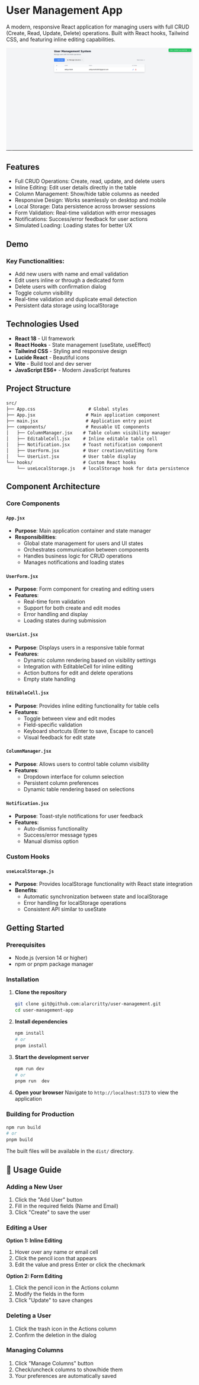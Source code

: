 # User Management App 

A modern, responsive React application for managing users with full CRUD (Create, Read, Update, Delete) operations. Built with React hooks, Tailwind CSS, and featuring inline editing capabilities.

![User Management App](images/main.png)
##  Features

-  Full CRUD Operations: Create, read, update, and delete users
-  Inline Editing: Edit user details directly in the table
-  Column Management: Show/hide table columns as needed
-  Responsive Design: Works seamlessly on desktop and mobile
-  Local Storage: Data persistence across browser sessions
-  Form Validation: Real-time validation with error messages
-  Notifications: Success/error feedback for user actions
-  Simulated Loading: Loading states for better UX

##  Demo

### Key Functionalities:
- Add new users with name and email validation
- Edit users inline or through a dedicated form
- Delete users with confirmation dialog
- Toggle column visibility
- Real-time validation and duplicate email detection
- Persistent data storage using localStorage

##  Technologies Used

- **React 18** - UI framework
- **React Hooks** - State management (useState, useEffect)
- **Tailwind CSS** - Styling and responsive design
- **Lucide React** - Beautiful icons
- **Vite** - Build tool and dev server
- **JavaScript ES6+** - Modern JavaScript features

##  Project Structure

```
src/
├── App.css                    # Global styles
├── App.jsx                   # Main application component
├── main.jsx                  # Application entry point
├── components/               # Reusable UI components
│   ├── ColumnManager.jsx    # Table column visibility manager
│   ├── EditableCell.jsx     # Inline editable table cell
│   ├── Notification.jsx     # Toast notification component
│   ├── UserForm.jsx         # User creation/editing form
│   └── UserList.jsx         # User table display
└── hooks/                   # Custom React hooks
    └── useLocalStorage.js   # localStorage hook for data persistence
```

##  Component Architecture

### Core Components

#### `App.jsx`
- **Purpose**: Main application container and state manager
- **Responsibilities**: 
  - Global state management for users and UI states
  - Orchestrates communication between components
  - Handles business logic for CRUD operations
  - Manages notifications and loading states

#### `UserForm.jsx`
- **Purpose**: Form component for creating and editing users
- **Features**:
  - Real-time form validation
  - Support for both create and edit modes
  - Error handling and display
  - Loading states during submission

#### `UserList.jsx`
- **Purpose**: Displays users in a responsive table format
- **Features**:
  - Dynamic column rendering based on visibility settings
  - Integration with EditableCell for inline editing
  - Action buttons for edit and delete operations
  - Empty state handling

#### `EditableCell.jsx`
- **Purpose**: Provides inline editing functionality for table cells
- **Features**:
  - Toggle between view and edit modes
  - Field-specific validation
  - Keyboard shortcuts (Enter to save, Escape to cancel)
  - Visual feedback for edit state

#### `ColumnManager.jsx`
- **Purpose**: Allows users to control table column visibility
- **Features**:
  - Dropdown interface for column selection
  - Persistent column preferences
  - Dynamic table rendering based on selections

#### `Notification.jsx`
- **Purpose**: Toast-style notifications for user feedback
- **Features**:
  - Auto-dismiss functionality
  - Success/error message types
  - Manual dismiss option

### Custom Hooks

#### `useLocalStorage.js`
- **Purpose**: Provides localStorage functionality with React state integration
- **Benefits**:
  - Automatic synchronization between state and localStorage
  - Error handling for localStorage operations
  - Consistent API similar to useState

##  Getting Started

### Prerequisites
- Node.js (version 14 or higher)
- npm or pnpm package manager

### Installation

1. **Clone the repository**
   ```bash
   git clone git@github.com:alarcritty/user-management.git
   cd user-management-app
   ```

2. **Install dependencies**
   ```bash
   npm install
   # or
   pnpm install
   ```

3. **Start the development server**
   ```bash
   npm run dev
   # or
   pnpm run  dev
   ```

4. **Open your browser**
   Navigate to `http://localhost:5173` to view the application

### Building for Production

```bash
npm run build
# or
pnpm build
```

The built files will be available in the `dist/` directory.

## 📱 Usage Guide

### Adding a New User
1. Click the "Add User" button
2. Fill in the required fields (Name and Email)
3. Click "Create" to save the user

### Editing a User
**Option 1: Inline Editing**
1. Hover over any name or email cell
2. Click the pencil icon that appears
3. Edit the value and press Enter or click the checkmark

**Option 2: Form Editing**
1. Click the pencil icon in the Actions column
2. Modify the fields in the form
3. Click "Update" to save changes

### Deleting a User
1. Click the trash icon in the Actions column
2. Confirm the deletion in the dialog

### Managing Columns
1. Click "Manage Columns" button
2. Check/uncheck columns to show/hide them
3. Your preferences are automatically saved


